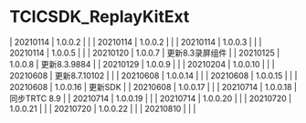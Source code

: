 # TCICSDK_ReplayKitExt
| 20210114 | 1.0.0.2 |  |
| 20210114 | 1.0.0.2 |  |
| 20210114 | 1.0.0.3 |  |
| 20210114 | 1.0.0.5 |  |
| 20210120 | 1.0.0.7 | 更新8.3录屏组件 |
| 20210125 | 1.0.0.8 | 更新8.3.9884 |
| 20210129 | 1.0.0.9 |  |
| 20210204 | 1.0.0.10 |  |
| 20210608 | 更新8.7.10102 |  |
| 20210608 | 1.0.0.14 |  |
| 20210608 | 1.0.0.15 |  |
| 20210608 | 1.0.0.16 | 更新SDK |
| 20210608 | 1.0.0.17 |  |
| 20210714 | 1.0.0.18 | 同步TRTC 8.9 |
| 20210714 | 1.0.0.19 |  |
| 20210714 | 1.0.0.20 |  |
| 20210720 | 1.0.0.21 |  |
| 20210720 | 1.0.0.22 |  |
| 20210810 |  |  |
